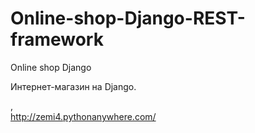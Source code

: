 # Online-shop-Django-REST-framework
Online shop Django

Интернет-магазин на Django.



<b></b>
,<br>
http://zemi4.pythonanywhere.com/
